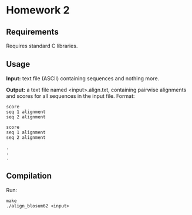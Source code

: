 # Homework 2

## Requirements

Requires standard C libraries.


## Usage

**Input:** text file (ASCII) containing sequences and nothing more.

**Output:** a text file named \<input\>.align.txt, containing pairwise
alignments and scores for all sequences in the input file. Format:

```
score
seq 1 alignment
seq 2 alignment

score
seq 1 alignment
seq 2 alignment

.
.
.
```

## Compilation

Run:
```
make
./align_blosum62 <input>
```
